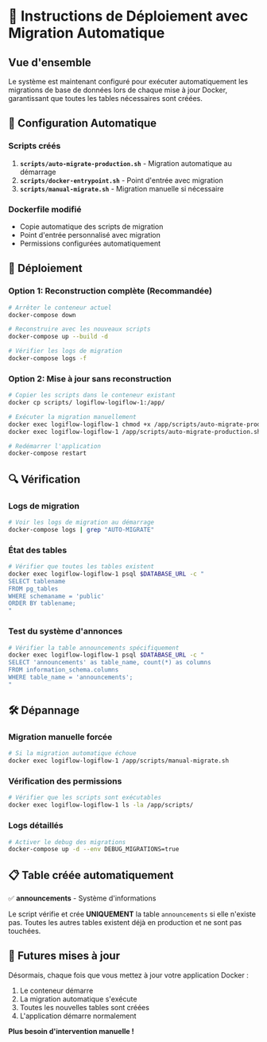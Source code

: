 # 🚀 Instructions de Déploiement avec Migration Automatique

## Vue d'ensemble
Le système est maintenant configuré pour exécuter automatiquement les migrations de base de données lors de chaque mise à jour Docker, garantissant que toutes les tables nécessaires sont créées.

## 🔧 Configuration Automatique

### Scripts créés
1. **`scripts/auto-migrate-production.sh`** - Migration automatique au démarrage
2. **`scripts/docker-entrypoint.sh`** - Point d'entrée avec migration
3. **`scripts/manual-migrate.sh`** - Migration manuelle si nécessaire

### Dockerfile modifié
- Copie automatique des scripts de migration
- Point d'entrée personnalisé avec migration
- Permissions configurées automatiquement

## 🚀 Déploiement

### Option 1: Reconstruction complète (Recommandée)
```bash
# Arrêter le conteneur actuel
docker-compose down

# Reconstruire avec les nouveaux scripts
docker-compose up --build -d

# Vérifier les logs de migration
docker-compose logs -f
```

### Option 2: Mise à jour sans reconstruction
```bash
# Copier les scripts dans le conteneur existant
docker cp scripts/ logiflow-logiflow-1:/app/

# Exécuter la migration manuellement
docker exec logiflow-logiflow-1 chmod +x /app/scripts/auto-migrate-production.sh
docker exec logiflow-logiflow-1 /app/scripts/auto-migrate-production.sh

# Redémarrer l'application
docker-compose restart
```

## 🔍 Vérification

### Logs de migration
```bash
# Voir les logs de migration au démarrage
docker-compose logs | grep "AUTO-MIGRATE"
```

### État des tables
```bash
# Vérifier que toutes les tables existent
docker exec logiflow-logiflow-1 psql $DATABASE_URL -c "
SELECT tablename 
FROM pg_tables 
WHERE schemaname = 'public' 
ORDER BY tablename;
"
```

### Test du système d'annonces
```bash
# Vérifier la table announcements spécifiquement
docker exec logiflow-logiflow-1 psql $DATABASE_URL -c "
SELECT 'announcements' as table_name, count(*) as columns 
FROM information_schema.columns 
WHERE table_name = 'announcements';
"
```

## 🛠️ Dépannage

### Migration manuelle forcée
```bash
# Si la migration automatique échoue
docker exec logiflow-logiflow-1 /app/scripts/manual-migrate.sh
```

### Vérification des permissions
```bash
# Vérifier que les scripts sont exécutables
docker exec logiflow-logiflow-1 ls -la /app/scripts/
```

### Logs détaillés
```bash
# Activer le debug des migrations
docker-compose up -d --env DEBUG_MIGRATIONS=true
```

## 📋 Table créée automatiquement

✅ **announcements** - Système d'informations

Le script vérifie et crée **UNIQUEMENT** la table `announcements` si elle n'existe pas. Toutes les autres tables existent déjà en production et ne sont pas touchées.

## 🔄 Futures mises à jour

Désormais, chaque fois que vous mettez à jour votre application Docker :
1. Le conteneur démarre
2. La migration automatique s'exécute
3. Toutes les nouvelles tables sont créées
4. L'application démarre normalement

**Plus besoin d'intervention manuelle !**